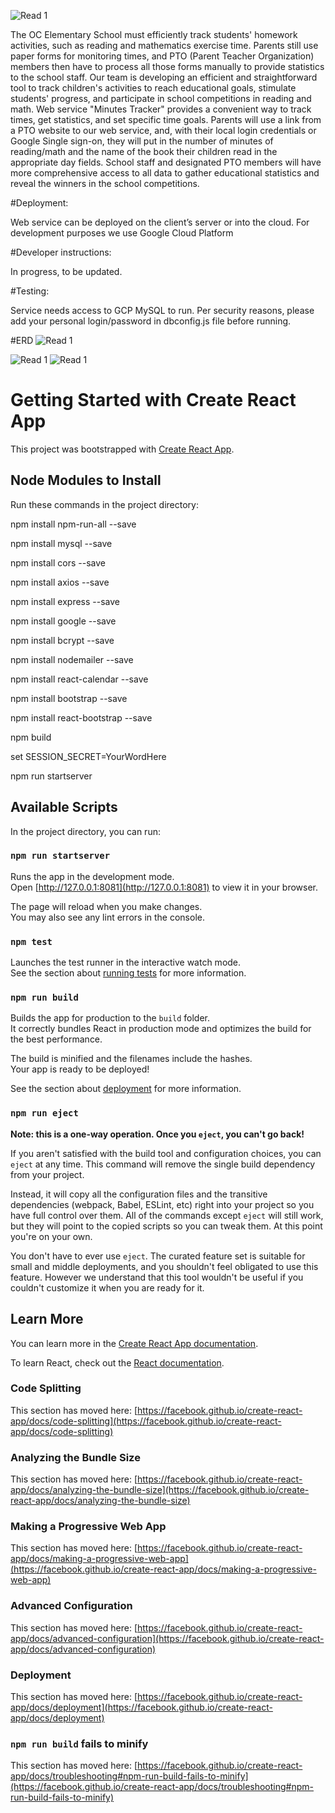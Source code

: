 ![Read 1](Read%201.png)

The OC Elementary School must efficiently track students' homework activities, such as reading and mathematics exercise time. Parents still use paper forms for monitoring times, and PTO (Parent Teacher Organization) members then have to process all those forms manually to provide statistics to the school staff. Our team is developing an efficient and straightforward tool to track children's activities to reach educational goals, stimulate students' progress, and participate in school competitions in reading and math. Web service "Minutes Tracker" provides a convenient way to track times, get statistics, and set specific time goals. Parents will use a link from a PTO website to our web service, and, with their local login credentials or Google Single sign-on, they will put in the number of minutes of reading/math and the name of the book their children read in the appropriate day fields. School staff and designated PTO members will have more comprehensive access to all data to gather educational statistics and reveal the winners in the school competitions.

#Deployment:

Web service can be deployed on the client’s server or into the cloud. For development purposes we use Google Cloud Platform

#Developer instructions:

In progress, to be updated.

#Testing:

Service needs access to GCP MySQL to run. Per security reasons, please add your personal login/password in dbconfig.js file before running.

#ERD
![Read 1](Read%202.png)


![Read 1](Read%203.png)
![Read 1](Read%204.png)






# Getting Started with Create React App

This project was bootstrapped with [Create React App](https://github.com/facebook/create-react-app).

## Node Modules to Install

Run these commands in the project directory:

npm install npm-run-all --save

npm install mysql --save

npm install cors --save

npm install axios --save

npm install express --save

npm install google --save

npm install bcrypt --save

npm install nodemailer --save

npm install react-calendar --save

npm install bootstrap --save

npm install react-bootstrap --save

npm build 

set SESSION_SECRET=YourWordHere

npm run startserver 

## Available Scripts

In the project directory, you can run:

### `npm run startserver`

Runs the app in the development mode.\
Open [http://127.0.0.1:8081](http://127.0.0.1:8081) to view it in your browser.

The page will reload when you make changes.\
You may also see any lint errors in the console.

### `npm test`

Launches the test runner in the interactive watch mode.\
See the section about [running tests](https://facebook.github.io/create-react-app/docs/running-tests) for more information.

### `npm run build`

Builds the app for production to the `build` folder.\
It correctly bundles React in production mode and optimizes the build for the best performance.

The build is minified and the filenames include the hashes.\
Your app is ready to be deployed!

See the section about [deployment](https://facebook.github.io/create-react-app/docs/deployment) for more information.

### `npm run eject`

**Note: this is a one-way operation. Once you `eject`, you can't go back!**

If you aren't satisfied with the build tool and configuration choices, you can `eject` at any time. This command will remove the single build dependency from your project.

Instead, it will copy all the configuration files and the transitive dependencies (webpack, Babel, ESLint, etc) right into your project so you have full control over them. All of the commands except `eject` will still work, but they will point to the copied scripts so you can tweak them. At this point you're on your own.

You don't have to ever use `eject`. The curated feature set is suitable for small and middle deployments, and you shouldn't feel obligated to use this feature. However we understand that this tool wouldn't be useful if you couldn't customize it when you are ready for it.

## Learn More

You can learn more in the [Create React App documentation](https://facebook.github.io/create-react-app/docs/getting-started).

To learn React, check out the [React documentation](https://reactjs.org/).

### Code Splitting

This section has moved here: [https://facebook.github.io/create-react-app/docs/code-splitting](https://facebook.github.io/create-react-app/docs/code-splitting)

### Analyzing the Bundle Size

This section has moved here: [https://facebook.github.io/create-react-app/docs/analyzing-the-bundle-size](https://facebook.github.io/create-react-app/docs/analyzing-the-bundle-size)

### Making a Progressive Web App

This section has moved here: [https://facebook.github.io/create-react-app/docs/making-a-progressive-web-app](https://facebook.github.io/create-react-app/docs/making-a-progressive-web-app)

### Advanced Configuration

This section has moved here: [https://facebook.github.io/create-react-app/docs/advanced-configuration](https://facebook.github.io/create-react-app/docs/advanced-configuration)

### Deployment

This section has moved here: [https://facebook.github.io/create-react-app/docs/deployment](https://facebook.github.io/create-react-app/docs/deployment)

### `npm run build` fails to minify

This section has moved here: [https://facebook.github.io/create-react-app/docs/troubleshooting#npm-run-build-fails-to-minify](https://facebook.github.io/create-react-app/docs/troubleshooting#npm-run-build-fails-to-minify)
